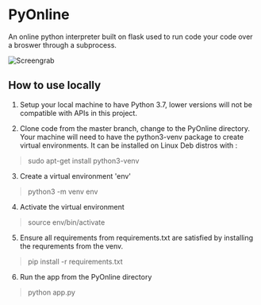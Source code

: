 # PyOnline
An online python interpreter built on flask used to run code your code over a broswer through a subprocess.

![Screengrab](screenshot.png)

## How to use locally

1. Setup your local machine to have Python 3.7, lower versions will not be compatible with APIs in this project.

2. Clone code from the master branch, change to the PyOnline directory. Your machine will need to have the python3-venv package to create virtual environments. It can be installed on Linux Deb distros with :
> sudo apt-get install python3-venv

3. Create a virtual environment 'env'
> python3 -m venv env

4. Activate the virtual environment
> source env/bin/activate

5. Ensure all requirements from requirements.txt are satisfied by installing the requrements from the venv.

> pip install -r requirements.txt

6. Run the app from the PyOnline directory
> python app.py
